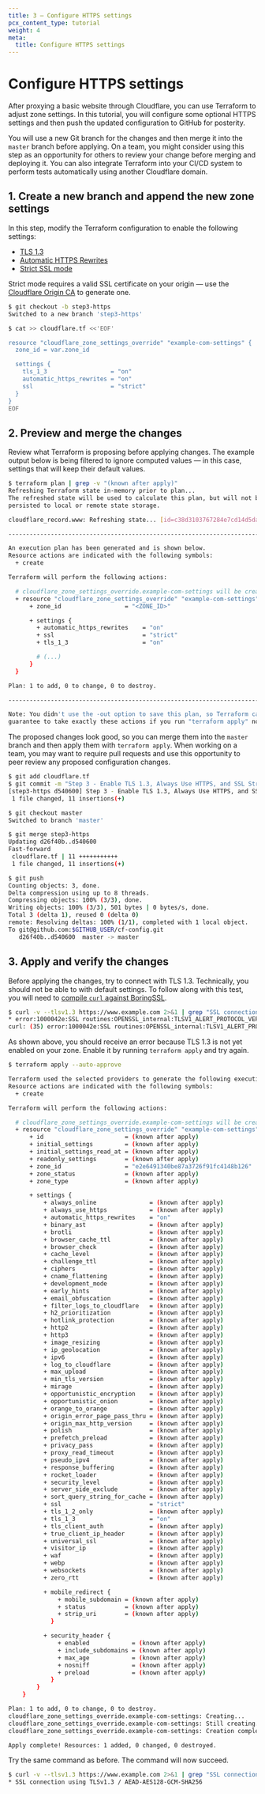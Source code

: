 ```yaml
---
title: 3 – Configure HTTPS settings
pcx_content_type: tutorial
weight: 4
meta:
  title: Configure HTTPS settings
---
```


# Configure HTTPS settings

After proxying a basic website through Cloudflare, you can use Terraform to adjust zone settings. In this tutorial, you will configure some optional HTTPS settings and then push the updated configuration to GitHub for posterity.

You will use a new Git branch for the changes and then merge it into the `master` branch before applying. On a team, you might consider using this step as an opportunity for others to review your change before merging and deploying it. You can also integrate Terraform into your CI/CD system to perform tests automatically using another Cloudflare domain.

## 1. Create a new branch and append the new zone settings

In this step, modify the Terraform configuration to enable the following settings:

* [TLS 1.3](/ssl/edge-certificates/additional-options/tls-13/)
* [Automatic HTTPS Rewrites](/ssl/edge-certificates/additional-options/automatic-https-rewrites/)
* [Strict SSL mode](/ssl/origin-configuration/ssl-modes/full-strict/)

Strict mode requires a valid SSL certificate on your origin — use the [Cloudflare Origin CA](/ssl/origin-configuration/origin-ca/) to generate one.

```bash
$ git checkout -b step3-https
Switched to a new branch 'step3-https'

$ cat >> cloudflare.tf <<'EOF'

resource "cloudflare_zone_settings_override" "example-com-settings" {
  zone_id = var.zone_id

  settings {
    tls_1_3                  = "on"
    automatic_https_rewrites = "on"
    ssl                      = "strict"
  }
}
EOF
```

## 2. Preview and merge the changes

Review what Terraform is proposing before applying changes. The example output below is being filtered to ignore computed values — in this case, settings that will keep their default values.

```sh
$ terraform plan | grep -v "(known after apply)"
Refreshing Terraform state in-memory prior to plan...
The refreshed state will be used to calculate this plan, but will not be
persisted to local or remote state storage.

cloudflare_record.www: Refreshing state... [id=c38d3103767284e7cd14d5dad3ab8668]

------------------------------------------------------------------------

An execution plan has been generated and is shown below.
Resource actions are indicated with the following symbols:
  + create

Terraform will perform the following actions:

  # cloudflare_zone_settings_override.example-com-settings will be created
  + resource "cloudflare_zone_settings_override" "example-com-settings" {
      + zone_id                  = "<ZONE_ID>"

      + settings {
        + automatic_https_rewrites    = "on"
        + ssl                         = "strict"
        + tls_1_3                     = "on"

        # (...)
      }
  }

Plan: 1 to add, 0 to change, 0 to destroy.

------------------------------------------------------------------------

Note: You didn't use the -out option to save this plan, so Terraform can't
guarantee to take exactly these actions if you run "terraform apply" now.
```

The proposed changes look good, so you can merge them into the `master` branch and then apply them with `terraform apply`. When working on a team, you may want to require pull requests and use this opportunity to peer review any proposed configuration changes.

```sh
$ git add cloudflare.tf
$ git commit -m "Step 3 - Enable TLS 1.3, Always Use HTTPS, and SSL Strict mode."
[step3-https d540600] Step 3 - Enable TLS 1.3, Always Use HTTPS, and SSL Strict mode.
 1 file changed, 11 insertions(+)

$ git checkout master
Switched to branch 'master'

$ git merge step3-https
Updating d26f40b..d540600
Fast-forward
 cloudflare.tf | 11 +++++++++++
 1 file changed, 11 insertions(+)

$ git push
Counting objects: 3, done.
Delta compression using up to 8 threads.
Compressing objects: 100% (3/3), done.
Writing objects: 100% (3/3), 501 bytes | 0 bytes/s, done.
Total 3 (delta 1), reused 0 (delta 0)
remote: Resolving deltas: 100% (1/1), completed with 1 local object.
To git@github.com:$GITHUB_USER/cf-config.git
   d26f40b..d540600  master -> master
```

## 3. Apply and verify the changes

Before applying the changes, try to connect with TLS 1.3. Technically, you should not be able to with default settings. To follow along with this test, you will need to [compile `curl` against BoringSSL](https://everything.curl.dev/source/build/tls/boringssl#build-boringssl).

```sh
$ curl -v --tlsv1.3 https://www.example.com 2>&1 | grep "SSL connection\|error"
* error:1000042e:SSL routines:OPENSSL_internal:TLSV1_ALERT_PROTOCOL_VERSION
curl: (35) error:1000042e:SSL routines:OPENSSL_internal:TLSV1_ALERT_PROTOCOL_VERSION
```

As shown above, you should receive an error because TLS 1.3 is not yet enabled on your zone. Enable it by running `terraform apply` and try again.

```sh
$ terraform apply --auto-approve

Terraform used the selected providers to generate the following execution plan.
Resource actions are indicated with the following symbols:
  + create

Terraform will perform the following actions:

  # cloudflare_zone_settings_override.example-com-settings will be created
  + resource "cloudflare_zone_settings_override" "example-com-settings" {
      + id                       = (known after apply)
      + initial_settings         = (known after apply)
      + initial_settings_read_at = (known after apply)
      + readonly_settings        = (known after apply)
      + zone_id                  = "e2e6491340be87a3726f91fc4148b126"
      + zone_status              = (known after apply)
      + zone_type                = (known after apply)

      + settings {
          + always_online               = (known after apply)
          + always_use_https            = (known after apply)
          + automatic_https_rewrites    = "on"
          + binary_ast                  = (known after apply)
          + brotli                      = (known after apply)
          + browser_cache_ttl           = (known after apply)
          + browser_check               = (known after apply)
          + cache_level                 = (known after apply)
          + challenge_ttl               = (known after apply)
          + ciphers                     = (known after apply)
          + cname_flattening            = (known after apply)
          + development_mode            = (known after apply)
          + early_hints                 = (known after apply)
          + email_obfuscation           = (known after apply)
          + filter_logs_to_cloudflare   = (known after apply)
          + h2_prioritization           = (known after apply)
          + hotlink_protection          = (known after apply)
          + http2                       = (known after apply)
          + http3                       = (known after apply)
          + image_resizing              = (known after apply)
          + ip_geolocation              = (known after apply)
          + ipv6                        = (known after apply)
          + log_to_cloudflare           = (known after apply)
          + max_upload                  = (known after apply)
          + min_tls_version             = (known after apply)
          + mirage                      = (known after apply)
          + opportunistic_encryption    = (known after apply)
          + opportunistic_onion         = (known after apply)
          + orange_to_orange            = (known after apply)
          + origin_error_page_pass_thru = (known after apply)
          + origin_max_http_version     = (known after apply)
          + polish                      = (known after apply)
          + prefetch_preload            = (known after apply)
          + privacy_pass                = (known after apply)
          + proxy_read_timeout          = (known after apply)
          + pseudo_ipv4                 = (known after apply)
          + response_buffering          = (known after apply)
          + rocket_loader               = (known after apply)
          + security_level              = (known after apply)
          + server_side_exclude         = (known after apply)
          + sort_query_string_for_cache = (known after apply)
          + ssl                         = "strict"
          + tls_1_2_only                = (known after apply)
          + tls_1_3                     = "on"
          + tls_client_auth             = (known after apply)
          + true_client_ip_header       = (known after apply)
          + universal_ssl               = (known after apply)
          + visitor_ip                  = (known after apply)
          + waf                         = (known after apply)
          + webp                        = (known after apply)
          + websockets                  = (known after apply)
          + zero_rtt                    = (known after apply)

          + mobile_redirect {
              + mobile_subdomain = (known after apply)
              + status           = (known after apply)
              + strip_uri        = (known after apply)
            }

          + security_header {
              + enabled            = (known after apply)
              + include_subdomains = (known after apply)
              + max_age            = (known after apply)
              + nosniff            = (known after apply)
              + preload            = (known after apply)
            }
        }
    }

Plan: 1 to add, 0 to change, 0 to destroy.
cloudflare_zone_settings_override.example-com-settings: Creating...
cloudflare_zone_settings_override.example-com-settings: Still creating... [10s elapsed]
cloudflare_zone_settings_override.example-com-settings: Creation complete after 14s [id=e2e6491340be87a3726f91fc4148b126]

Apply complete! Resources: 1 added, 0 changed, 0 destroyed.
```

Try the same command as before. The command will now succeed.

```sh
$ curl -v --tlsv1.3 https://www.example.com 2>&1 | grep "SSL connection\|error"
* SSL connection using TLSv1.3 / AEAD-AES128-GCM-SHA256
```
